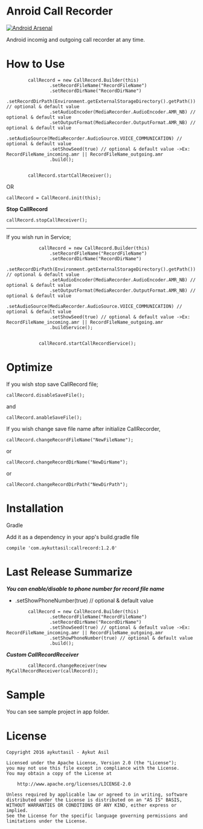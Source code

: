 # Anroid Call Recorder

[![Android Arsenal](https://img.shields.io/badge/Android%20Arsenal-Call%20Recorder-brightgreen.svg?style=flat)](http://android-arsenal.com/details/1/4544)

Android incomig and outgoing call recorder at any time.

# How to Use

```
        callRecord = new CallRecord.Builder(this)
                .setRecordFileName("RecordFileName")
                .setRecordDirName("RecordDirName")
                .setRecordDirPath(Environment.getExternalStorageDirectory().getPath()) // optional & default value
                .setAudioEncoder(MediaRecorder.AudioEncoder.AMR_NB) // optional & default value
                .setOutputFormat(MediaRecorder.OutputFormat.AMR_NB) // optional & default value
                .setAudioSource(MediaRecorder.AudioSource.VOICE_COMMUNICATION) // optional & default value
                .setShowSeed(true) // optional & default value ->Ex: RecordFileName_incoming.amr || RecordFileName_outgoing.amr
                .build();


        callRecord.startCallReceiver();
```

OR

```
callRecord = CallRecord.init(this);
```


**Stop CallRecord**

```
callRecord.stopCallReceiver();
```


---

If you wish run in Service;

```
            callRecord = new CallRecord.Builder(this)
                .setRecordFileName("RecordFileName")
                .setRecordDirName("RecordDirName")
                .setRecordDirPath(Environment.getExternalStorageDirectory().getPath()) // optional & default value
                .setAudioEncoder(MediaRecorder.AudioEncoder.AMR_NB) // optional & default value
                .setOutputFormat(MediaRecorder.OutputFormat.AMR_NB) // optional & default value
                .setAudioSource(MediaRecorder.AudioSource.VOICE_COMMUNICATION) // optional & default value
                .setShowSeed(true) // optional & default value ->Ex: RecordFileName_incoming.amr || RecordFileName_outgoing.amr
                .buildService();


            callRecord.startCallRecordService();
```


# Optimize

If you wish stop save CallRecord file;

```
callRecord.disableSaveFile();
```

and

```
callRecord.anableSaveFile();
```



If you wish change save file name after initialize CallRecorder,

```
callRecord.changeRecordFileName("NewFileName");
```
or
```
callRecord.changeRecordDirName("NewDirName");
```
or
```
callRecord.changeRecordDirPath("NewDirPath");
```


# Installation

Gradle

Add it as a dependency in your app's build.gradle file

```
compile 'com.aykuttasil:callrecord:1.2.0'

```


# Last Release Summarize

***You can enable/disable to phone number for record file name***
- .setShowPhoneNumber(true) // optional & default value

```
        callRecord = new CallRecord.Builder(this)
                .setRecordFileName("RecordFileName")
                .setRecordDirName("RecordDirName")
                .setShowSeed(true) // optional & default value ->Ex: RecordFileName_incoming.amr || RecordFileName_outgoing.amr
                .setShowPhoneNumber(true) // optional & default value
                .build();

```

***Custom CallRecordReceiver***

```
        callRecord.changeReceiver(new MyCallRecordReceiver(callRecord));
```

# Sample

You can see sample project in app folder.


# License 

```
Copyright 2016 aykuttasil - Aykut Asil

Licensed under the Apache License, Version 2.0 (the "License");
you may not use this file except in compliance with the License.
You may obtain a copy of the License at

    http://www.apache.org/licenses/LICENSE-2.0

Unless required by applicable law or agreed to in writing, software
distributed under the License is distributed on an "AS IS" BASIS,
WITHOUT WARRANTIES OR CONDITIONS OF ANY KIND, either express or implied.
See the License for the specific language governing permissions and
limitations under the License.
```




